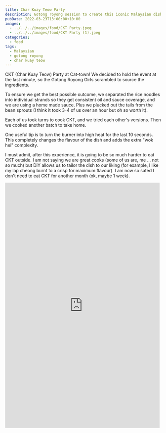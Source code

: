 ```yaml
---
title: Char Kuay Teow Party
description: Gotong royong session to create this iconic Malaysian dish
pubDate: 2022-03-23T13:00:00+10:00
images:
  - ../../../images/food/CKT Party.jpeg
  - ../../../images/food/CKT Party (1).jpeg
categories:
  - food
tags:
  - Malaysian
  - gotong royong
  - char kuay teow
---
```


CKT (Char Kuay Teow) Party at Cat-town! We decided to hold the event at the last minute, so the Gotong Royong Girls scrambled to source the ingredients.

To ensure we get the best possible outcome, we separated the rice noodles into individual strands so they get consistent oil and sauce coverage, and we are using a home made sauce. Plus we plucked out the tails from the bean sprouts (I think it took 3-4 of us over an hour but oh so worth it).

Each of us took turns to cook CKT, and we tried each other's versions. Then we cooked another batch to take home.

One useful tip is to turn the burner into high heat for the last 10 seconds. This completely changes the flavour of the dish and adds the extra "wok hei" complexity.

I must admit, after this experience, it is going to be so much harder to eat CKT outside. I am not saying we are great cooks (some of us are, me ... not so much) but DIY allows us to tailor the dish to our liking (for example, I like my lap cheong burnt to a crisp for maximum flavour).
I am now so sated I don't need to eat CKT for another month (ok, maybe 1 week).

<iframe src="https://www.facebook.com/plugins/post.php?href=https%3A%2F%2Fwww.facebook.com%2Fchris1.tham%2Fposts%2Fpfbid02uGa84rTEBQeTt79c7rgvLawPCu8njiHJHrQrWCzQPpmGWtuSGxkL9tV2uJSAtkQml&show_text=true&width=500" width="500" height="793" style="border:none;overflow:hidden" scrolling="no" frameborder="0" allowfullscreen="true" allow="autoplay; clipboard-write; encrypted-media; picture-in-picture; web-share"></iframe>
